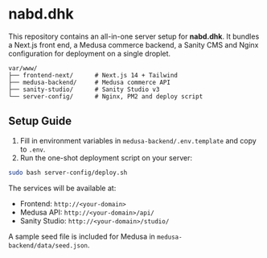 # nabd.dhk

This repository contains an all-in-one server setup for **nabd.dhk**.
It bundles a Next.js front end, a Medusa commerce backend, a Sanity CMS and
Nginx configuration for deployment on a single droplet.

```
var/www/
├── frontend-next/      # Next.js 14 + Tailwind
├── medusa-backend/     # Medusa commerce API
├── sanity-studio/      # Sanity Studio v3
└── server-config/      # Nginx, PM2 and deploy script
```

## Setup Guide

1. Fill in environment variables in `medusa-backend/.env.template` and copy
   to `.env`.
2. Run the one-shot deployment script on your server:

```bash
sudo bash server-config/deploy.sh
```

The services will be available at:
- Frontend: `http://<your-domain>`
- Medusa API: `http://<your-domain>/api/`
- Sanity Studio: `http://<your-domain>/studio/`

A sample seed file is included for Medusa in `medusa-backend/data/seed.json`.
